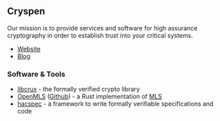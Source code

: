 ## Cryspen

Our mission is to provide services and software for high assurance cryptography in order to establish trust into your critical systems.

* [Website](https://cryspen.com/)
* [Blog](https://cryspen.com/blog)

### Software & Tools
* [libcrux](https://github.com/cryspen/libcrux) - the formally verified crypto library
* [OpenMLS](https://openmls.tech/) ([Github](https://github.com/openmls/openmls/)) - a Rust implementation of [MLS](https://datatracker.ietf.org/doc/html/draft-ietf-mls-protocol)
* [hacspec](https://hacspec.org) - a framework to write formally verifiable specifications and code

[logo]: profile/logo.png
